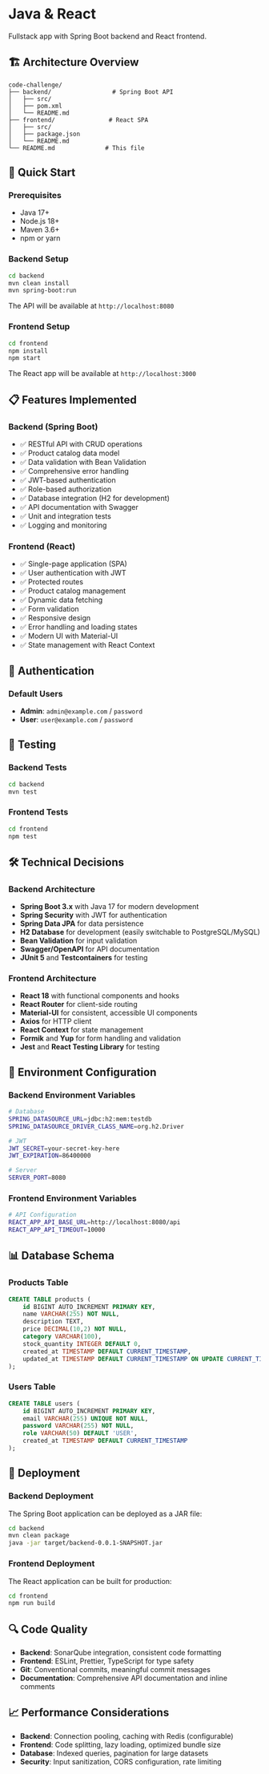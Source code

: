 # Java & React

Fullstack app with Spring Boot backend and React frontend.

## 🏗️ Architecture Overview

```
code-challenge/
├── backend/                 # Spring Boot API
│   ├── src/
│   ├── pom.xml
│   └── README.md
├── frontend/               # React SPA
│   ├── src/
│   ├── package.json
│   └── README.md
└── README.md              # This file
```

## 🚀 Quick Start

### Prerequisites

- Java 17+
- Node.js 18+
- Maven 3.6+
- npm or yarn

### Backend Setup

```bash
cd backend
mvn clean install
mvn spring-boot:run
```

The API will be available at `http://localhost:8080`

### Frontend Setup

```bash
cd frontend
npm install
npm start
```

The React app will be available at `http://localhost:3000`

## 📋 Features Implemented

### Backend (Spring Boot)

- ✅ RESTful API with CRUD operations
- ✅ Product catalog data model
- ✅ Data validation with Bean Validation
- ✅ Comprehensive error handling
- ✅ JWT-based authentication
- ✅ Role-based authorization
- ✅ Database integration (H2 for development)
- ✅ API documentation with Swagger
- ✅ Unit and integration tests
- ✅ Logging and monitoring

### Frontend (React)

- ✅ Single-page application (SPA)
- ✅ User authentication with JWT
- ✅ Protected routes
- ✅ Product catalog management
- ✅ Dynamic data fetching
- ✅ Form validation
- ✅ Responsive design
- ✅ Error handling and loading states
- ✅ Modern UI with Material-UI
- ✅ State management with React Context

## 🔐 Authentication

### Default Users

- **Admin**: `admin@example.com` / `password`
- **User**: `user@example.com` / `password`

## 🧪 Testing

### Backend Tests

```bash
cd backend
mvn test
```

### Frontend Tests

```bash
cd frontend
npm test
```

## 🛠️ Technical Decisions

### Backend Architecture

- **Spring Boot 3.x** with Java 17 for modern development
- **Spring Security** with JWT for authentication
- **Spring Data JPA** for data persistence
- **H2 Database** for development (easily switchable to PostgreSQL/MySQL)
- **Bean Validation** for input validation
- **Swagger/OpenAPI** for API documentation
- **JUnit 5** and **Testcontainers** for testing

### Frontend Architecture

- **React 18** with functional components and hooks
- **React Router** for client-side routing
- **Material-UI** for consistent, accessible UI components
- **Axios** for HTTP client
- **React Context** for state management
- **Formik** and **Yup** for form handling and validation
- **Jest** and **React Testing Library** for testing

## 🔧 Environment Configuration

### Backend Environment Variables

```bash
# Database
SPRING_DATASOURCE_URL=jdbc:h2:mem:testdb
SPRING_DATASOURCE_DRIVER_CLASS_NAME=org.h2.Driver

# JWT
JWT_SECRET=your-secret-key-here
JWT_EXPIRATION=86400000

# Server
SERVER_PORT=8080
```

### Frontend Environment Variables

```bash
# API Configuration
REACT_APP_API_BASE_URL=http://localhost:8080/api
REACT_APP_API_TIMEOUT=10000
```

## 📊 Database Schema

### Products Table

```sql
CREATE TABLE products (
    id BIGINT AUTO_INCREMENT PRIMARY KEY,
    name VARCHAR(255) NOT NULL,
    description TEXT,
    price DECIMAL(10,2) NOT NULL,
    category VARCHAR(100),
    stock_quantity INTEGER DEFAULT 0,
    created_at TIMESTAMP DEFAULT CURRENT_TIMESTAMP,
    updated_at TIMESTAMP DEFAULT CURRENT_TIMESTAMP ON UPDATE CURRENT_TIMESTAMP
);
```

### Users Table

```sql
CREATE TABLE users (
    id BIGINT AUTO_INCREMENT PRIMARY KEY,
    email VARCHAR(255) UNIQUE NOT NULL,
    password VARCHAR(255) NOT NULL,
    role VARCHAR(50) DEFAULT 'USER',
    created_at TIMESTAMP DEFAULT CURRENT_TIMESTAMP
);
```

## 🚀 Deployment

### Backend Deployment

The Spring Boot application can be deployed as a JAR file:

```bash
cd backend
mvn clean package
java -jar target/backend-0.0.1-SNAPSHOT.jar
```

### Frontend Deployment

The React application can be built for production:

```bash
cd frontend
npm run build
```

## 🔍 Code Quality

- **Backend**: SonarQube integration, consistent code formatting
- **Frontend**: ESLint, Prettier, TypeScript for type safety
- **Git**: Conventional commits, meaningful commit messages
- **Documentation**: Comprehensive API documentation and inline comments

## 📈 Performance Considerations

- **Backend**: Connection pooling, caching with Redis (configurable)
- **Frontend**: Code splitting, lazy loading, optimized bundle size
- **Database**: Indexed queries, pagination for large datasets
- **Security**: Input sanitization, CORS configuration, rate limiting
